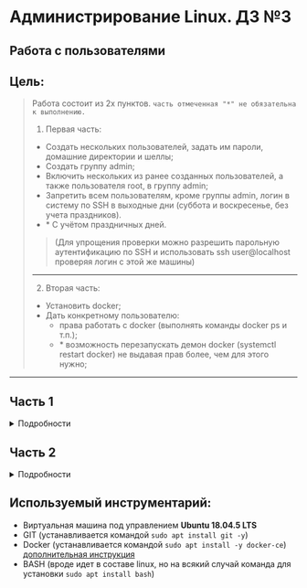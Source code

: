 # Администрирование Linux. ДЗ №3
## Работа с пользователями


## Цель:
> Работа состоит из 2х пунктов. `часть отмеченная "*" не обязательна к выполнению.`
> 1. Первая часть:
>  * Создать нескольких пользователей, задать им пароли, домашние директории и шеллы;
>  * Создать группу admin;
>  * Включить нескольких из ранее созданных пользователей, а также пользователя root, в группу admin;
>  * Запретить всем пользователям, кроме группы admin, логин в систему по SSH в выходные дни (суббота и воскресенье, без учета праздников).
>  * \* С учётом праздничных дней.
>  
>> (Для упрощения проверки можно разрешить парольную аутентификацию по SSH и использовать ssh user@localhost проверяя логин с этой же машины)
> ---
> 2. Вторая часть:
>  * Установить docker;
>  * Дать конкретному пользователю:
>    * права работать с docker (выполнять команды docker ps и т.п.);
>    * \* возможность перезапускать демон docker (systemctl restart docker) не выдавая прав более, чем для этого нужно;
---


## Часть 1

<details>
<summary>Подробности</summary>

---
### 1. Создание нескольких пользователей

Чтобы создать пользователя в Linux используется команда `useradd <опции> <имя пользователя>`, нам необходимо использовать ключи (опции) `-d /home/<имя пользователя>` для указания домашнего каталога пользователя, и ключ `-s <путь до исполнительного файла оболочки>` для указания используемой оболочки для данного пользователя.


Создадим несколько (3) пользователей с указанием домашней директории и путей для bash (в нашем случае). 
Для этого выполним команды 
```
sudo useradd -d /home/test1 -s /bin/bash test1
sudo useradd -d /home/test2 -s /bin/bash test2
sudo useradd -d /home/test3 -s /bin/bash test3
```

Результат выполнения команд (создание пользователей):

![Результат выполнения команд (создание пользователей)](https://sun9-63.userapi.com/FVJdk6u9kEf1M6tzw7bTk4jIjy2AaZjThsCuzw/wYPOeRXBLWc.jpg "Результат выполнения команд (создание пользователей)")


Для добавления паролей выполним команду `sudo passwd <имя пользователя>` для каждого из пользователей.

Всем пользователям был выставлен незамысловатый пароль: "Qwerty".

Результат выполнения команд (смены пароля для пользователей):

![Результат выполнения команд (смены пароля для пользователей)](https://sun9-8.userapi.com/eP-TZAVCCb4HdXljgfinmMSYGUZYcSVlDGcLnQ/BejFRx0ikRM.jpg "Результат выполнения команд (смены пароля для пользователей)")


Далее была добавлена группа `admin` для этого была выполнена команда `sudo groupadd admin`.
Результат добавления группы:

![Результат добавления группы](https://sun9-59.userapi.com/r6Ah5nZYm5ateNeNOg0oo8o6PoIbmoOUA7Rofg/HL15f3SYDrE.jpg "Результат добавления группы")


Далее были добавлены два пользователя *test1* и *test3* в группу `admin` следующими командами:
```
sudo usermod -aG admin test1
sudo usermod -aG admin test3
```


Также, сразу после добавления удостоверимся в этом, введением команды `id <имя пользователя>`.

Результат добавления в группу нескольких пользователей:

![Результат добавления в группу нескольких пользователей](https://sun9-69.userapi.com/QdWYNILNj1I-CLfdCk4UAtaS-BteYJZABVnhqg/UZHu4u1kNL8.jpg "Результат добавления в группу нескольких пользователей")


Необходимо было еще пользователя **root** добавить в эту же группу:

![Результат добавления пользователя root в группу](https://sun9-38.userapi.com/VYmhf3EatCf7224xnl82PZb6yDW8fZ9K_oIPeg/oZ7tLgPAn2Q.jpg "Результат добавления пользователя root в группу")


При попытках добавить ограничение на использование SSH наткнулся на проблему, что в виртуальной машине, которую я использовал для выполнения лаборатоной работы, не установлен весь пакет SSH (а именно демон не работал и его конфигурационных файлов не было), поэтому была выполнена команда установки всего пакета SSH `sudo apt-get install ssh`

После установки полного пакета мне удалось выполнить пробный вход в систему от имени пользователей.


По заданию необходимо было ограничить использование ssh в определенное время:
| **Дн** | **All**  | **test1** | **test2** | **test3** | **root**  | **nikel** |
| -- |:----:| :----:| :----:| :----:| :----:| :----:|
| **Пн** | + | + | + | + | + | + |
| **Вт** | + | + | + | + | + | + |
| **Ср** | + | + | + | + | + | + |
| **Чт** | + | + | + | + | + | + |
| **Пт** | + | + | + | + | + | + |
| **Сб** | - | + | - | + | + | - |
| **Вс** | - | + | - | + | + | - |

> (где `+` означает, что доступ должен быть разрешен.)


Получается, что в файл `sudo vim /etc/security/time.conf` необходимо дописать 
```
sshd;*;test1|test3|root;Al0000-2400
sshd;*;nikel|test2;Wk0000-2400
```

> Исключение почему-то на моей версии Ubuntu не хотел корректно выполняться (потрачено на разнообразные тесты комбинаций с исключениями **"все кроме"** почти 5 часов)

Также, теперь надо добавить в ***/etc/pam.d/sshd*** после последней строчки, которая **начинается** с `auth` следующий код: 
```
account    required     pam_time.so
```


### Проверочка всего, что было выше сотворено:

Удостоверимся, что всё работает корректно.


Попытка войти в понедельник (рабочий день) под разными пользователями:
![Результат впопыток входа](https://sun9-3.userapi.com/LX8rBnn7mcAQgad5U8tVvy53NadJ8ycDqgwXDw/MivZp2Tbtl8.jpg "Попытка войти в понедельник (рабочий день) под разными пользователями")

Попытка войти в субботу (выходной день) под разными пользователями:
![Результат впопыток входа](https://sun9-58.userapi.com/gvcQbV8JvnjdT5VfnM36esnd-GgcbDJ8zMHTNQ/tHk5i7riXwk.jpg "Попытка войти в субботу (выходной день) под разными пользователями")

Фууух, на этом многострадальная первая часть завершена... Дальше проще

---

</details>


## Часть 2

<details>
<summary>Подробности</summary>

---
### 1. Установка docker'а


Установка docker'а производилась [по инструкции](https://losst.ru/ustanovka-docker-na-ubuntu-16-04)
Выполнены команды:
```
sudo apt update && sudo apt upgrade
sudo apt install apt-transport-https ca-certificates curl software-properties-common
curl -fsSL https://download.docker.com/linux/ubuntu/gpg | sudo apt-key add -
sudo add-apt-repository "deb [arch=amd64] https://download.docker.com/linux/ubuntu bionic stable"
sudo apt update && apt-cache policy docker-ce
```

Ну и команда для установки docker'a:
```
sudo apt install -y docker-ce
```

> Чтобы завершить установку осталось добавить нашего пользователя в группу docker. Иначе при запуске утилиты вы будете получать ошибку подключения к сокету.
Выдача прав пользователю ***nikel*** производилась командой: 
```
sudo usermod -aG docker $(whoami)
```
Можно было обойтись командой `sudo usermod -aG docker nikel`, но я выполнил именно команду, приведенную выше.

На данный момент пользователь уже может выполнять перезапуск docker'а командой `sudo systemctl restart docker`, пока что от имени суперпользователя.


Собственно, подтверждение установки docker'а можно считать рисунок, приведенный ниже:
![Версия установленного docker'a](https://sun9-33.userapi.com/z_3QI50H2qYQhhWfCYhO1n9GoBARC6cofTIzQQ/n5IKYib--Ks.jpg "Версия установленного docker'a")


### 2. Выдача прав на работу с docker'ом конкретному пользователю

Чтобы пользовать мог пользоваться основными командами docker'a необходимо установить пакет **docker compose**, для этого необходимо выполнить следющие команды:
```
sudo curl -L "https://github.com/docker/compose/releases/download/1.25.0/docker-compose-$(uname -s)-$(uname -m)" -o /usr/local/bin/docker-compose
sudo chmod +x /usr/local/bin/docker-compose
```

Установленная версия docker compose:

![Версия docker compose](https://sun9-30.userapi.com/8iDc9zzioZQ9rd14NVT08mZ9PI4-ieIp8VDs8g/THi0k0gGOfI.jpg "Версия docker compose")


Попробуем выполнить часто используемые команды работы с docker'ом, такие как:
- `docker ps -a`
- `docker images`
- `docker search`


Собственно, подтверждением возможности использования основных команду можно считать рисунок, приведенный ниже:

![Выполнение основных команд Docker'a](https://sun9-72.userapi.com/xvvCHxHb3YpljcxusXxeb-56oOtHFJfv-W4s-w/pMiwGdeYixk.jpg "Выполнение основных команд Docker'a")


Для того, чтобы определенный пользователь мог пользоваться Docker'ом необходимо его дабавить в группу ***docker***, сейчас в группе находится 4 пользователя:

![Список пользователей в группе docker](https://sun1-94.userapi.com/zG1olrL26HRcLFZkxF70Z6H00QlzQi1WmCsfSQ/nzW5GYCegQM.jpg "Список пользователей в группе docker")

Потому что если попытаться выполнить любую команду от имени пользователя, которого нет в списке группы ***docker*** будет получено сообщение с ошибкой, приведенной ниже:

![Ошибка при попытке использования docker'a пользователем, которого нет в группе docker](https://sun9-15.userapi.com/sTnEhL2y0CYMwJ3Br3rHpRysAv9_Ca9mIMCBqA/RlqbM21i_o8.jpg "Ошибка при попытке использования docker'a пользователем, которого нет в группе docker")


На этом вторая часть завершена

---

</details>

## Используемый инструментарий:
- Виртуальная машина под управлением **Ubuntu 18.04.5 LTS**
- GIT (устанавливается командой `sudo apt install git -y`)
- Docker (устанавливается командой `sudo apt install -y docker-ce`) [дополнительная инструкция](https://losst.ru/ustanovka-docker-na-ubuntu-16-04)
- BASH (вроде идет в составе linux, но на всякий случай команда для установки `sudo apt install bash`)
